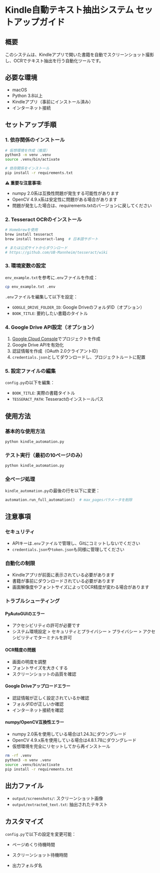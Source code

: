 # Kindle自動テキスト抽出システム セットアップガイド

## 概要
このシステムは、Kindleアプリで開いた書籍を自動でスクリーンショット撮影し、OCRでテキスト抽出を行う自動化ツールです。

## 必要な環境
- macOS
- Python 3.8以上
- Kindleアプリ（事前にインストール済み）
- インターネット接続

## セットアップ手順

### 1. 依存関係のインストール
```bash
# 仮想環境を作成（推奨）
python3 -m venv .venv
source .venv/bin/activate

# 依存関係をインストール
pip install -r requirements.txt
```

**⚠️ 重要な注意事項:**
- numpy 2.0系は互換性問題が発生する可能性があります
- OpenCV 4.9.x系は安定性に問題がある場合があります
- 問題が発生した場合は、requirements.txtのバージョンに戻してください

### 2. Tesseract OCRのインストール
```bash
# Homebrewを使用
brew install tesseract
brew install tesseract-lang  # 日本語サポート

# または公式サイトからダウンロード
# https://github.com/UB-Mannheim/tesseract/wiki
```

### 3. 環境変数の設定
`env_example.txt`を参考に`.env`ファイルを作成：
```bash
cp env_example.txt .env
```

`.env`ファイルを編集して以下を設定：

- `GOOGLE_DRIVE_FOLDER_ID`: Google DriveのフォルダID（オプション）
- `BOOK_TITLE`: 要約したい書籍のタイトル

### 4. Google Drive API設定（オプション）
1. [Google Cloud Console](https://console.cloud.google.com/)でプロジェクトを作成
2. Google Drive APIを有効化
3. 認証情報を作成（OAuth 2.0クライアントID）
4. `credentials.json`としてダウンロードし、プロジェクトルートに配置

### 5. 設定ファイルの編集
`config.py`の以下を編集：
- `BOOK_TITLE`: 実際の書籍タイトル
- `TESSERACT_PATH`: Tesseractのインストールパス

## 使用方法

### 基本的な使用方法
```bash
python kindle_automation.py
```

### テスト実行（最初の10ページのみ）
```bash
python kindle_automation.py
```

### 全ページ処理
`kindle_automation.py`の最後の行を以下に変更：
```python
automation.run_full_automation()  # max_pagesパラメータを削除
```

## 注意事項

### セキュリティ
- APIキーは`.env`ファイルで管理し、Gitにコミットしないでください
- `credentials.json`や`token.json`も同様に管理してください

### 自動化の制限
- Kindleアプリが前面に表示されている必要があります
- 書籍が事前にダウンロードされている必要があります
- 画面解像度やフォントサイズによってOCR精度が変わる場合があります

### トラブルシューティング

#### PyAutoGUIのエラー
- アクセシビリティの許可が必要です
- システム環境設定 > セキュリティとプライバシー > プライバシー > アクセシビリティでターミナルを許可

#### OCR精度の問題
- 画面の明度を調整
- フォントサイズを大きくする
- スクリーンショットの品質を確認

#### Google Driveアップロードエラー
- 認証情報が正しく設定されているか確認
- フォルダIDが正しいか確認
- インターネット接続を確認

#### numpy/OpenCV互換性エラー
- numpy 2.0系を使用している場合は1.24.3にダウングレード
- OpenCV 4.9.x系を使用している場合は4.8.1.78にダウングレード
- 仮想環境を完全にリセットしてから再インストール
```bash
rm -rf .venv
python3 -m venv .venv
source .venv/bin/activate
pip install -r requirements.txt
```

## 出力ファイル
- `output/screenshots/`: スクリーンショット画像
- `output/extracted_text.txt`: 抽出されたテキスト


## カスタマイズ
`config.py`で以下の設定を変更可能：
- ページめくり待機時間
- スクリーンショット待機時間

- 出力フォルダ名 